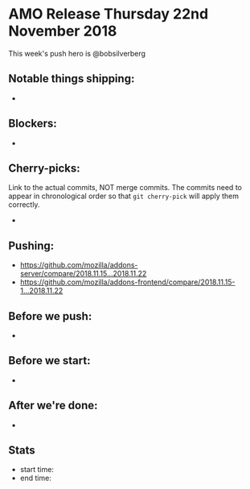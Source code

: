 # AMO Release Thursday 22nd November 2018

This week's push hero is @bobsilverberg

## Notable things shipping:

*

## Blockers:

*

## Cherry-picks:

Link to the actual commits, NOT merge commits. The commits need to appear
in chronological order so that `git cherry-pick` will apply them correctly.

*

## Pushing:


* https://github.com/mozilla/addons-server/compare/2018.11.15...2018.11.22
* https://github.com/mozilla/addons-frontend/compare/2018.11.15-1...2018.11.22



## Before we push:

*

## Before we start:

*

## After we're done:

*

## Stats

* start time:
* end time:
